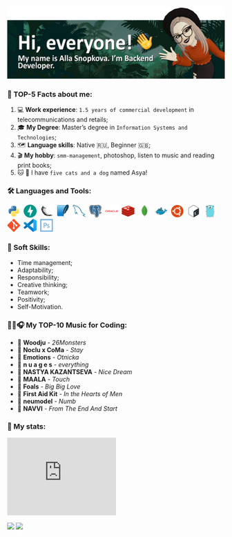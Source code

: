 ![My banner](./img/my_banner.png)

### 👩 TOP-5 Facts about me:
1. 💻 **Work experience**: `1.5 years of commercial development` in telecommunications and retails;
2. 🎓 **My Degree**: Master’s degree in `Information Systems and Technologies`;
3. 🗺 **Language skills**: Native 🇷🇺, Beginner 🇬🇧; 
4. 🎬 **My hobby**: `smm-management`, photoshop, listen to music and reading print books;
5. 🐱 🐶 I have `five cats and a dog` named Asya! 

### :hammer_and_wrench: Languages and Tools: 
<img src="https://github.com/devicons/devicon/blob/master/icons/python/python-original.svg" title="Python"  alt="Python" width="30" height="30"/>&nbsp;
<img src="https://github.com/devicons/devicon/blob/master/icons/fastapi/fastapi-original.svg" title="FastAPI"  alt="FastAPI" width="30" height="30"/>&nbsp;
<img src="https://github.com/devicons/devicon/blob/master/icons/flask/flask-original.svg" title="Flask"  alt="Flask" width="30" height="30"/>&nbsp;
<img src="https://github.com/devicons/devicon/blob/master/icons/sqlite/sqlite-original.svg" title="SQLite"  alt="SQLite" width="30" height="30"/>&nbsp;
<img src="https://github.com/devicons/devicon/blob/master/icons/mysql/mysql-original.svg" title="MySQL"  alt="MySQL" width="30" height="30"/>&nbsp;
<img src="https://github.com/devicons/devicon/blob/master/icons/postgresql/postgresql-original.svg" title="PostgreSQL"  alt="PostgreSQL" width="30" height="30"/>&nbsp;
<img src="https://github.com/devicons/devicon/blob/master/icons/oracle/oracle-original.svg" title="Oracle"  alt="Oracle" width="30" height="30"/>&nbsp;
<img src="https://github.com/devicons/devicon/blob/master/icons/redis/redis-original.svg" title="Redis"  alt="Redis" width="30" height="30"/>&nbsp;
<img src="https://github.com/devicons/devicon/blob/master/icons/mongodb/mongodb-original.svg" title="MongoDB"  alt="MongoDB" width="30" height="30"/>&nbsp;
<img src="https://github.com/devicons/devicon/blob/master/icons/docker/docker-original.svg" title="Docker"  alt="Docker" width="30" height="30"/>&nbsp;
<img src="https://github.com/devicons/devicon/blob/master/icons/ubuntu/ubuntu-plain.svg" title="Ubuntu"  alt="Ubuntu" width="30" height="30"/>&nbsp;
<img src="https://github.com/devicons/devicon/blob/master/icons/bash/bash-original.svg" title="Bash"  alt="Bash" width="30" height="30"/>&nbsp;
<img src="https://github.com/devicons/devicon/blob/master/icons/go/go-original.svg" title="Go"  alt="Go" width="30" height="30"/>&nbsp;
<img src="https://github.com/devicons/devicon/blob/master/icons/git/git-original.svg" title="Git"  alt="Git" width="30" height="30"/>&nbsp;
<img src="https://github.com/devicons/devicon/blob/master/icons/vscode/vscode-original.svg" title="VSCode"  alt="VSCode" width="30" height="30"/>&nbsp;
<img src="https://github.com/devicons/devicon/blob/master/icons/photoshop/photoshop-line.svg" title="Ps"  alt="Ps" width="30" height="30"/>

### 💅 Soft Skills: 

- Time management;
- Adaptability;
- Responsibility;
- Creative thinking;
- Teamwork;
- Positivity;
- Self-Motivation.

### 👩‍💻🎧 My TOP-10 Music for Coding:

- 🎵 **Woodju** - *26Monsters*
- 🎵 **Noclu x CoMa** - *Stay*
- 🎵 **Emotions** - *Otnicka*
- 🎵 **n u a g e s** - *everything*
- 🎵 **NASTYA KAZANTSEVA** - *Nice Dream*
- 🎵 **MAALA** - *Touch*
- 🎵 **Foals** - *Big Big Love*
- 🎵 **First Aid Kit** - *In the Hearts of Men*
- 🎵 **neumodel** - *Numb*
- 🎵 **NAVVI** - *From The End And Start*

### 📝 My stats:

<iframe frameborder="0" style="border:none;width:50%;height:180px;" width="50%" height="180" src="https://music.yandex.ru/iframe/#track/75497503/13264920">Listen to <a href='https://music.yandex.ru/album/13264920/track/75497503?lang=en'>Night City</a> — <a href='https://music.yandex.ru/artist/4742006?lang=en'>Woodju</a> on Yandex Music</iframe>

![](https://github-profile-summary-cards.vercel.app/api/cards/repos-per-language?username=BeautifulDirt&theme=solarized_dark) ![](https://github-profile-summary-cards.vercel.app/api/cards/stats?username=BeautifulDirt&theme=solarized_dark)
